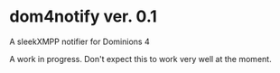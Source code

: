 dom4notify ver. 0.1
==========

A sleekXMPP notifier for Dominions 4

A work in progress. Don't expect this to work very well at the moment.
